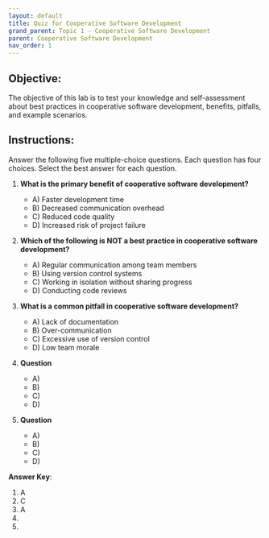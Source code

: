 ```yaml
---
layout: default
title: Quiz for Cooperative Software Development
grand_parent: Topic 1 - Cooperative Software Development
parent: Cooperative Software Development
nav_order: 1
---
```


## Objective:
The objective of this lab is to test your knowledge and self-assessment about best practices in cooperative software development, benefits, pitfalls, and example scenarios.

## Instructions:
Answer the following five multiple-choice questions. Each question has four choices. Select the best answer for each question.

1. **What is the primary benefit of cooperative software development?**
   - A) Faster development time
   - B) Decreased communication overhead
   - C) Reduced code quality
   - D) Increased risk of project failure

2. **Which of the following is NOT a best practice in cooperative software development?**
   - A) Regular communication among team members
   - B) Using version control systems
   - C) Working in isolation without sharing progress
   - D) Conducting code reviews

3. **What is a common pitfall in cooperative software development?**
   - A) Lack of documentation
   - B) Over-communication
   - C) Excessive use of version control
   - D) Low team morale

4. **Question**
   - A)
   - B)
   - C)
   - D)

5. **Question**
   - A)
   - B)
   - C)
   - D)

**Answer Key**:
1) A
2) C
3) A
4)
5)
